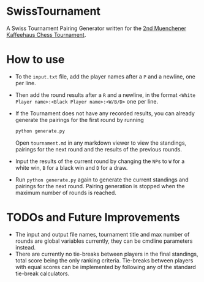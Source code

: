 # SwissTournament
A Swiss Tournament Pairing Generator written for the [2nd Muenchener Kaffeehaus Chess Tournament](https://www.meetup.com/Chess-Munich/events/rqwkqsyccpbgb/).

# How to use
- To the `input.txt` file, add the player names after a `P` and a newline, one per line.
- Then add the round results after a `R` and a newline, in the format `<White Player name>:<Black Player name>:<W/B/D>` one per line.
- If the Tournament does not have any recorded results, you can already generate the pairings for the first round by running
  
  ```python
  python generate.py
  ```
  Open `tournament.md` in any markdown viewer to view the standings, pairings for the next round and the results of the previous rounds.
- Input the results of the current round by changing the `NP`s to `W` for a white win, `B` for a black win and `D` for a draw. 
- Run `python generate.py` again to generate the current standings and pairings for the next round. Pairing generation is stopped when the maximum number of rounds is reached.
  
# TODOs and Future Improvements
  - The input and output file names, tournament title and max number of rounds are global variables currently, they can be cmdline parameters instead.
  - There are currently no tie-breaks between players in the final standings, total score being the only ranking criteria. Tie-breaks between players with equal scores can be implemented by following any of the standard tie-break calculators.
